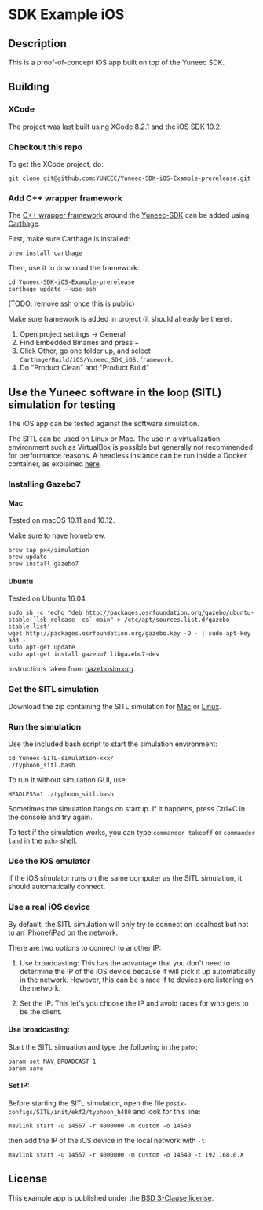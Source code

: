 # SDK Example iOS

## Description

This is a proof-of-concept iOS app built on top of the Yuneec SDK.

## Building

### XCode

The project was last built using XCode 8.2.1 and the iOS SDK 10.2.

### Checkout this repo

To get the XCode project, do:
```
git clone git@github.com:YUNEEC/Yuneec-SDK-iOS-Example-prerelease.git
```

### Add C++ wrapper framework

The [C++ wrapper framework](https://github.com/YUNEEC/Yuneec-SDK-iOS) around the [Yuneec-SDK](https://github.com/YUNEEC/Yuneec-SDK) can be added using [Carthage](https://github.com/Carthage/Carthage).

First, make sure Carthage is installed:
```
brew install carthage
```

Then, use it to download the framework:
```
cd Yuneec-SDK-iOS-Example-prerelease
carthage update --use-ssh
```
(TODO: remove ssh once this is public)

Make sure framework is added in project (it should already be there):

1. Open project settings -> General
2. Find Embedded Binaries and press +
3. Click Other, go one folder up, and select `Carthage/Build/iOS/Yuneec_SDK_iOS.framework`.
4. Do "Product Clean" and "Product Build"

## Use the Yuneec software in the loop (SITL) simulation for testing

The iOS app can be tested against the software simulation.

The SITL can be used on Linux or Mac. The use in a virtualization environment such as VirtualBox is possible but generally not recommended for performance reasons. A headless instance can be run inside a Docker container, as explained [here](sitl).

### Installing Gazebo7

#### Mac

Tested on macOS 10.11 and 10.12.

Make sure to have [homebrew](http://brew.sh).

```
brew tap px4/simulation
brew update
brew install gazebo7
```

#### Ubuntu

Tested on Ubuntu 16.04.

```
sudo sh -c 'echo "deb http://packages.osrfoundation.org/gazebo/ubuntu-stable `lsb_release -cs` main" > /etc/apt/sources.list.d/gazebo-stable.list'
wget http://packages.osrfoundation.org/gazebo.key -O - | sudo apt-key add -
sudo apt-get update
sudo apt-get install gazebo7 libgazebo7-dev
```

Instructions taken from [gazebosim.org](http://gazebosim.org/tutorials?tut=install_ubuntu&ver=7.0&cat=install).

### Get the SITL simulation

Download the zip containing the SITL simulation for [Mac](https://drive.google.com/uc?export=download&id=0B0wAU1HAbjLAOFBEUXRXWE5xMnM) or [Linux](https://drive.google.com/uc?export=download&id=0B0wAU1HAbjLAQjQ0TkcwVExJblk).

### Run the simulation

Use the included bash script to start the simulation environment:

```
cd Yuneec-SITL-simulation-xxx/
./typhoon_sitl.bash
```

To run it without simulation GUI, use:

```
HEADLESS=1 ./typhoon_sitl.bash
```

Sometimes the simulation hangs on startup. If it happens, press Ctrl+C in the console and try again.

To test if the simulation works, you can type `commander takeoff` or `commander land` in the `pxh>` shell.

### Use the iOS emulator

If the iOS simulator runs on the same computer as the SITL simulation, it should automatically connect.

### Use a real iOS device

By default, the SITL simulation will only try to connect on localhost but not to an iPhone/iPad on the network.

There are two options to connect to another IP:

1. Use broadcasting: This has the advantage that you don't need to determine the IP of the iOS device because it will pick it up automatically in the network. However, this can be a race if to devices are listening on the network.

2. Set the IP: This let's you choose the IP and avoid races for who gets to be the client.

#### Use broadcasting:

Start the SITL simuation and type the following in the `pxh>`:

```
param set MAV_BROADCAST 1
param save
```

#### Set IP:

Before starting the SITL simulation, open the file `posix-configs/SITL/init/ekf2/typhoon_h480` and look for this line:

```
mavlink start -u 14557 -r 4000000 -m custom -o 14540
```

then add the IP of the iOS device in the local network with `-t`:
```
mavlink start -u 14557 -r 4000000 -m custom -o 14540 -t 192.168.0.X
```

## License

This example app is published under the [BSD 3-Clause license](LICENSE).

